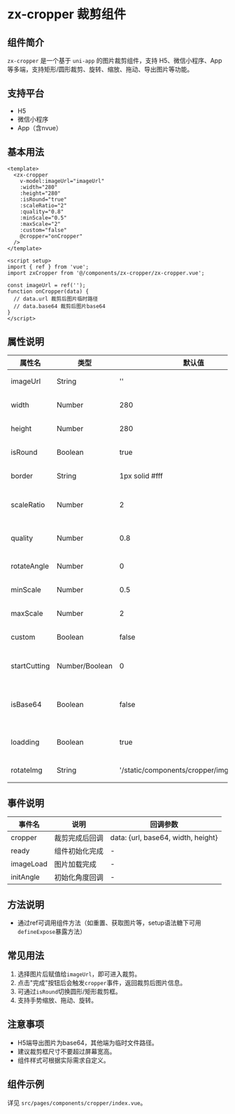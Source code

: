 # zx-cropper 裁剪组件

## 组件简介

`zx-cropper` 是一个基于 `uni-app` 的图片裁剪组件，支持 H5、微信小程序、App 等多端，支持矩形/圆形裁剪、旋转、缩放、拖动、导出图片等功能。

## 支持平台
- H5
- 微信小程序
- App（含nvue）

## 基本用法

```vue
<template>
  <zx-cropper
    v-model:imageUrl="imageUrl"
    :width="280"
    :height="280"
    :isRound="true"
    :scaleRatio="2"
    :quality="0.8"
    :minScale="0.5"
    :maxScale="2"
    :custom="false"
    @cropper="onCropper"
  />
</template>

<script setup>
import { ref } from 'vue';
import zxCropper from '@/components/zx-cropper/zx-cropper.vue';

const imageUrl = ref('');
function onCropper(data) {
  // data.url 裁剪后图片临时路径
  // data.base64 裁剪后图片base64
}
</script>
```

## 属性说明
| 属性名         | 类型           | 默认值         | 说明                       |
| -------------- | -------------- | -------------- | -------------------------- |
| imageUrl       | String         | ''             | 待裁剪图片路径             |
| width          | Number         | 280            | 裁剪框宽度(px)             |
| height         | Number         | 280            | 裁剪框高度(px)             |
| isRound        | Boolean        | true           | 是否为圆形裁剪框           |
| border         | String         | 1px solid #fff | 裁剪框边框样式             |
| scaleRatio     | Number         | 2              | 导出图片相对裁剪框的比例   |
| quality        | Number         | 0.8            | 导出图片质量(0-1]          |
| rotateAngle    | Number         | 0              | 初始旋转角度               |
| minScale       | Number         | 0.5            | 最小缩放比例               |
| maxScale       | Number         | 2              | 最大缩放比例               |
| custom         | Boolean        | false          | 是否自定义操作栏           |
| startCutting   | Number/Boolean | 0              | custom为true时，触发裁剪   |
| isBase64       | Boolean        | false          | 是否返回base64（H5默认base64）|
| loadding       | Boolean        | true           | 裁剪时是否显示loading       |
| rotateImg      | String         | '/static/components/cropper/img_rotate.png' | 旋转按钮图片 |

## 事件说明
| 事件名      | 说明                       | 回调参数           |
| ----------- | -------------------------- | ------------------ |
| cropper     | 裁剪完成后回调             | data: {url, base64, width, height} |
| ready       | 组件初始化完成             | -                  |
| imageLoad   | 图片加载完成               | -                  |
| initAngle   | 初始化角度回调             | -                  |

## 方法说明
- 通过ref可调用组件方法（如重置、获取图片等，setup语法糖下可用`defineExpose`暴露方法）

## 常见用法
1. 选择图片后赋值给`imageUrl`，即可进入裁剪。
2. 点击"完成"按钮后会触发`cropper`事件，返回裁剪后图片信息。
3. 可通过`isRound`切换圆形/矩形裁剪框。
4. 支持手势缩放、拖动、旋转。

## 注意事项
- H5端导出图片为base64，其他端为临时文件路径。
- 建议裁剪框尺寸不要超过屏幕宽高。
- 组件样式可根据实际需求自定义。

## 组件示例
详见 `src/pages/components/cropper/index.vue`。
